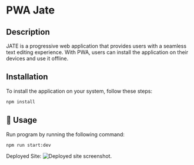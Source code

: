 # PWA Jate

## Description
JATE  is a progressive web application that provides users with a seamless text editing experience. With PWA, users can install the application on their devices and use it offline. 

## Installation
To install the application on your system, follow these steps:
```bash
npm install
```

## 🎯 Usage

Run program by running the following command:

```bash
npm run start:dev
```

Deployed Site:
![Deployed site screenshot.]()
